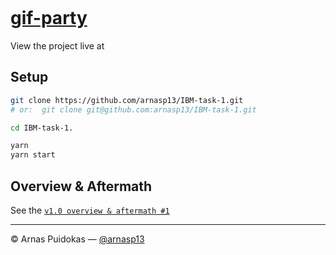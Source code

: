 [![]()](https://gif-party.com)

# [gif-party](https://gif-party.kipras.org)

View the project live at [](https://gif-party.com)

## Setup

```sh
git clone https://github.com/arnasp13/IBM-task-1.git
# or:  git clone git@github.com:arnasp13/IBM-task-1.git

cd IBM-task-1.

yarn
yarn start
```

## Overview & Aftermath

See the [`v1.0 overview & aftermath #1`](https://github.com/arnasp13/IBM-task-1/issues/1)

---

© Arnas Puidokas — [@arnasp13](https://github.com/arnasp13)
